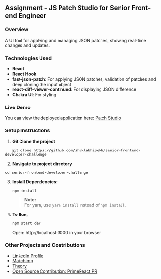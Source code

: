 ## Assignment - JS Patch Studio for Senior Front-end Engineer

### Overview
A UI tool for applying and managing JSON patches, showing real-time changes and updates.

### Technologies Used

- **React**
- **React Hook**
- **fast-json-patch**: For applying JSON patches, validation of patches and deep cloning the input object
- **react-diff-viewer-continued**: For displaying JSON difference
- **Chakra UI**: For styling

### Live Demo
You can view the deployed application here: [Patch Studio](https://patchstudio.netlify.app/)


### Setup Instructions

1. **Git Clone the project**

```
   git clone https://github.com/shuklabhisekh/senior-frontend-developer-challenge
```

2. **Navigate to project directory**

```
cd senior-frontend-developer-challenge
```

3. **Install Dependencies:**

   ```
   npm install
   ```

   > **Note:**  
   > For yarn, use `yarn install` instead of `npm install`.

4. **To Run**,

   ```
   npm start dev
   ```
   Open: http://localhost:3000 in your browser

### Other Projects and Contributions

- [LinkedIn Profile](https://www.linkedin.com/in/shuklabhisekh/)
- [Mailchimp](https://github.com/shuklabhisekh/Clone-of-Mailchimp)
- [Theory](https://github.com/shuklabhisekh/Backened_of_Theory_Clone)
- [Open Source Contribution: PrimeReact PR](https://github.com/primefaces/primereact/pull/4410)

